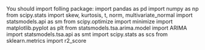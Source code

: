 You should import folling package:
import pandas as pd
import numpy as np
from scipy.stats import skew, kurtosis, t, norm, multivariate_normal
import statsmodels.api as sm
from scipy.optimize import minimize
import matplotlib.pyplot as plt
from statsmodels.tsa.arima.model import ARIMA
import statsmodels.tsa.api as smt
import scipy.stats as scs
from sklearn.metrics import r2_score
